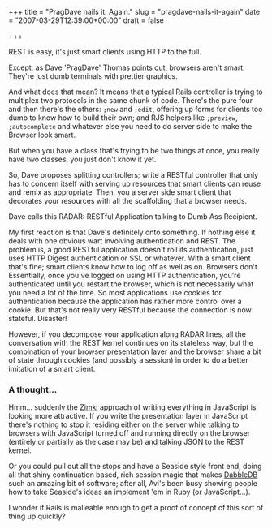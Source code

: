 +++
title = "PragDave nails it. Again."
slug = "pragdave-nails-it-again"
date = "2007-03-29T12:39:00+00:00"
draft = false

+++

REST is easy, it's just smart clients using HTTP to the full.

Except, as Dave 'PragDave' Thomas [points out](http://pragdave.pragprog.com/pragdave/2007/03/the_radar_archi.html), browsers aren't smart. They're just dumb terminals with prettier graphics.

And what does that mean? It means that a typical Rails controller is trying to multiplex two protocols in the same chunk of code. There's the pure four and then there's the others: `;new` and `;edit`, offering up forms for clients too dumb to know how to build their own; and RJS helpers like `;preview`, `;autocomplete` and whatever else you need to do server side to make the Browser look smart.

But when you have a class that's trying to be two things at once, you really have two classes, you just don't know it yet.

So, Dave proposes splitting controllers; write a RESTful controller that only has to concern itself with serving up resources that smart clients can reuse and remix as appropriate. Then, you a server side smart client that decorates your resources with all the scaffolding that a browser needs.

Dave calls this RADAR: RESTful Application talking to Dumb Ass Recipient.

My first reaction is that Dave's definitely onto something. If nothing else it deals with one obvious wart involving authentication and REST. The problem is, a good RESTful application doesn't roll its authentication, just uses HTTP Digest authentication or SSL or whatever. With a smart client that's fine; smart clients know how to log off as well as on. Browsers don't. Essentially, once you've logged on using HTTP authentication, you're authenticated until you restart the browser, which is not necessarily what you need a lot of the time. So most applications use cookies for authentication because the application has rather more control over a cookie. But that's not really very RESTful because the connection is now stateful. Disaster!

However, if you decompose your application along RADAR lines, all the conversation with the REST kernel continues on its stateless way, but the combination of your browser presentation layer and the browser share a bit of state through cookies (and possibly a session) in order to do a better imitation of a smart client.

### A thought...

Hmm... suddenly the [Zimki](http://www.zimki.com/) approach of writing everything in JavaScript is looking more attractive. If you write the presentation layer in JavaScript there's nothing to stop it residing either on the server while talking to browsers with JavaScript turned off and running directly on the browser (entirely or partially as the case may be) and talking JSON to the REST kernel.

Or you could pull out all the stops and have a Seaside style front end, doing all that shiny continuation based, rich session magic that makes [DabbleDB](http://www.dabble.com/) such an amazing bit of software; after all, Avi's been busy showing people how to take Seaside's ideas an implement 'em in Ruby (or JavaScript...).

I wonder if Rails is malleable enough to get a proof of concept of this sort of thing up quickly?
